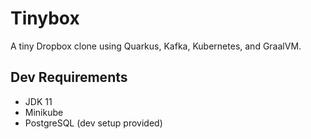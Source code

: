 # Tinybox

A tiny Dropbox clone using Quarkus, Kafka, Kubernetes, and GraalVM.

## Dev Requirements

- JDK 11
- Minikube
- PostgreSQL (dev setup provided)
